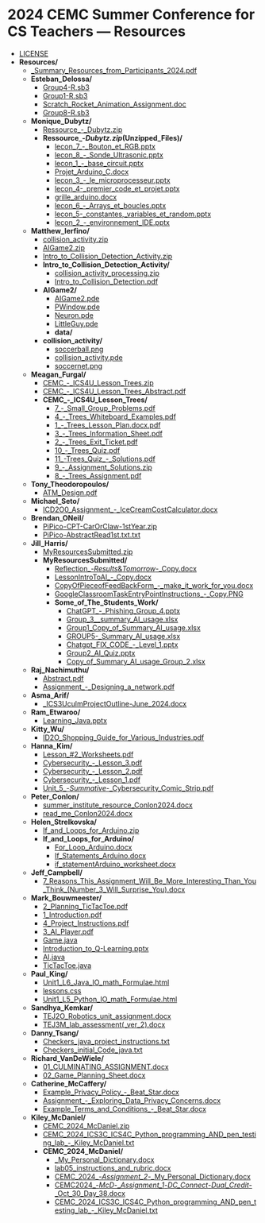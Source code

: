 # 2024 CEMC Summer Conference for CS Teachers — Resources

- [LICENSE](LICENSE)
- **Resources/**
	- [_Summary_Resources_from_Participants_2024.pdf](resources/_Summary_Resources_from_Participants_2024.pdf)
	- **Esteban_Delossa/**
		- [Group4-R.sb3](resources/Esteban_Delossa/Group4-R.sb3)
		- [Group1-R.sb3](resources/Esteban_Delossa/Group1-R.sb3)
		- [Scratch_Rocket_Animation_Assignment.doc](resources/Esteban_Delossa/Scratch_Rocket_Animation_Assignment.doc)
		- [Group8-R.sb3](resources/Esteban_Delossa/Group8-R.sb3)
	- **Monique_Dubytz/**
		- [Ressource_-_Dubytz.zip](resources/Monique_Dubytz/Ressource_-_Dubytz.zip)
		- **Ressource_-_Dubytz.zip_(Unzipped_Files)/**
			- [lecon_7_-_Bouton_et_RGB.pptx](resources/Monique_Dubytz/Ressource_-_Dubytz.zip_(Unzipped_Files)/lecon_7_-_Bouton_et_RGB.pptx)
			- [lecon_8_-_Sonde_Ultrasonic.pptx](resources/Monique_Dubytz/Ressource_-_Dubytz.zip_(Unzipped_Files)/lecon_8_-_Sonde_Ultrasonic.pptx)
			- [lecon_1_-_base_circuit.pptx](resources/Monique_Dubytz/Ressource_-_Dubytz.zip_(Unzipped_Files)/lecon_1_-_base_circuit.pptx)
			- [Projet_Arduino_C.docx](resources/Monique_Dubytz/Ressource_-_Dubytz.zip_(Unzipped_Files)/Projet_Arduino_C.docx)
			- [lecon_3_-_le_microprocesseur.pptx](resources/Monique_Dubytz/Ressource_-_Dubytz.zip_(Unzipped_Files)/lecon_3_-_le_microprocesseur.pptx)
			- [lecon_4-_premier_code_et_projet.pptx](resources/Monique_Dubytz/Ressource_-_Dubytz.zip_(Unzipped_Files)/lecon_4-_premier_code_et_projet.pptx)
			- [grille_arduino.docx](resources/Monique_Dubytz/Ressource_-_Dubytz.zip_(Unzipped_Files)/grille_arduino.docx)
			- [lecon_6_-_Arrays_et_boucles.pptx](resources/Monique_Dubytz/Ressource_-_Dubytz.zip_(Unzipped_Files)/lecon_6_-_Arrays_et_boucles.pptx)
			- [lecon_5-_constantes,_variables_et_random.pptx](resources/Monique_Dubytz/Ressource_-_Dubytz.zip_(Unzipped_Files)/lecon_5-_constantes,_variables_et_random.pptx)
			- [lecon_2_-_environnement_IDE.pptx](resources/Monique_Dubytz/Ressource_-_Dubytz.zip_(Unzipped_Files)/lecon_2_-_environnement_IDE.pptx)
	- **Matthew_Ierfino/**
		- [collision_activity.zip](resources/Matthew_Ierfino/collision_activity.zip)
		- [AIGame2.zip](resources/Matthew_Ierfino/AIGame2.zip)
		- [Intro_to_Collision_Detection_Activity.zip](resources/Matthew_Ierfino/Intro_to_Collision_Detection_Activity.zip)
		- **Intro_to_Collision_Detection_Activity/**
			- [collision_activity_processing.zip](resources/Matthew_Ierfino/Intro_to_Collision_Detection_Activity/collision_activity_processing.zip)
			- [Intro_to_Collision_Detection.pdf](resources/Matthew_Ierfino/Intro_to_Collision_Detection_Activity/Intro_to_Collision_Detection.pdf)
		- **AIGame2/**
			- [AIGame2.pde](resources/Matthew_Ierfino/AIGame2/AIGame2.pde)
			- [PWindow.pde](resources/Matthew_Ierfino/AIGame2/PWindow.pde)
			- [Neuron.pde](resources/Matthew_Ierfino/AIGame2/Neuron.pde)
			- [LittleGuy.pde](resources/Matthew_Ierfino/AIGame2/LittleGuy.pde)
			- **data/**
		- **collision_activity/**
			- [soccerball.png](resources/Matthew_Ierfino/collision_activity/soccerball.png)
			- [collision_activity.pde](resources/Matthew_Ierfino/collision_activity/collision_activity.pde)
			- [soccernet.png](resources/Matthew_Ierfino/collision_activity/soccernet.png)
	- **Meagan_Furgal/**
		- [CEMC_-_ICS4U_Lesson_Trees.zip](resources/Meagan_Furgal/CEMC_-_ICS4U_Lesson_Trees.zip)
		- [CEMC_-_ICS4U_Lesson_Trees_Abstract.pdf](resources/Meagan_Furgal/CEMC_-_ICS4U_Lesson_Trees_Abstract.pdf)
		- **CEMC_-_ICS4U_Lesson_Trees/**
			- [7_-_Small_Group_Problems.pdf](resources/Meagan_Furgal/CEMC_-_ICS4U_Lesson_Trees/7_-_Small_Group_Problems.pdf)
			- [4_-_Trees_Whiteboard_Examples.pdf](resources/Meagan_Furgal/CEMC_-_ICS4U_Lesson_Trees/4_-_Trees_Whiteboard_Examples.pdf)
			- [1_-_Trees_Lesson_Plan.docx.pdf](resources/Meagan_Furgal/CEMC_-_ICS4U_Lesson_Trees/1_-_Trees_Lesson_Plan.docx.pdf)
			- [3_-_Trees_Information_Sheet.pdf](resources/Meagan_Furgal/CEMC_-_ICS4U_Lesson_Trees/3_-_Trees_Information_Sheet.pdf)
			- [2_-_Trees_Exit_Ticket.pdf](resources/Meagan_Furgal/CEMC_-_ICS4U_Lesson_Trees/2_-_Trees_Exit_Ticket.pdf)
			- [10_-_Trees_Quiz.pdf](resources/Meagan_Furgal/CEMC_-_ICS4U_Lesson_Trees/10_-_Trees_Quiz.pdf)
			- [11_-Trees_Quiz_-_Solutions.pdf](resources/Meagan_Furgal/CEMC_-_ICS4U_Lesson_Trees/11_-Trees_Quiz_-_Solutions.pdf)
			- [9_-_Assignment_Solutions.zip](resources/Meagan_Furgal/CEMC_-_ICS4U_Lesson_Trees/9_-_Assignment_Solutions.zip)
			- [8_-_Trees_Assignment.pdf](resources/Meagan_Furgal/CEMC_-_ICS4U_Lesson_Trees/8_-_Trees_Assignment.pdf)
	- **Tony_Theodoropoulos/**
		- [ATM_Design.pdf](resources/Tony_Theodoropoulos/ATM_Design.pdf)
	- **Michael_Seto/**
		- [ICD2O0_Assignment_-_IceCreamCostCalculator.docx](resources/Michael_Seto/ICD2O0_Assignment_-_IceCreamCostCalculator.docx)
	- **Brendan_ONeil/**
		- [PiPico-CPT-CarOrClaw-1stYear.zip](resources/Brendan_ONeil/PiPico-CPT-CarOrClaw-1stYear.zip)
		- [PiPico-AbstractRead1st.txt.txt](resources/Brendan_ONeil/PiPico-AbstractRead1st.txt.txt)
	- **Jill_Harris/**
		- [MyResourcesSubmitted.zip](resources/Jill_Harris/MyResourcesSubmitted.zip)
		- **MyResourcesSubmitted/**
			- [Reflection_-_Results_&_Tomorrow_-_Copy.docx](resources/Jill_Harris/MyResourcesSubmitted/Reflection_-_Results_&_Tomorrow_-_Copy.docx)
			- [LessonIntroToAI_-_Copy.docx](resources/Jill_Harris/MyResourcesSubmitted/LessonIntroToAI_-_Copy.docx)
			- [CopyOfPieceofFeedBackForm_-_make_it_work_for_you.docx](resources/Jill_Harris/MyResourcesSubmitted/CopyOfPieceofFeedBackForm_-_make_it_work_for_you.docx)
			- [GoogleClassroomTaskEntryPointInstructions_-_Copy.PNG](resources/Jill_Harris/MyResourcesSubmitted/GoogleClassroomTaskEntryPointInstructions_-_Copy.PNG)
			- **Some_of_The_Students_Work/**
				- [ChatGPT_-_Phishing_Group_4.pptx](resources/Jill_Harris/MyResourcesSubmitted/Some_of_The_Students_Work/ChatGPT_-_Phishing_Group_4.pptx)
				- [Group_3__summary_AI_usage.xlsx](resources/Jill_Harris/MyResourcesSubmitted/Some_of_The_Students_Work/Group_3__summary_AI_usage.xlsx)
				- [Group1_Copy_of_Summary_AI_usage.xlsx](resources/Jill_Harris/MyResourcesSubmitted/Some_of_The_Students_Work/Group1_Copy_of_Summary_AI_usage.xlsx)
				- [GROUP5-_Summary_AI_usage.xlsx](resources/Jill_Harris/MyResourcesSubmitted/Some_of_The_Students_Work/GROUP5-_Summary_AI_usage.xlsx)
				- [Chatgpt_FIX_CODE_-_Level_1.pptx](resources/Jill_Harris/MyResourcesSubmitted/Some_of_The_Students_Work/Chatgpt_FIX_CODE_-_Level_1.pptx)
				- [Group2_AI_Quiz.pptx](resources/Jill_Harris/MyResourcesSubmitted/Some_of_The_Students_Work/Group2_AI_Quiz.pptx)
				- [Copy_of_Summary_AI_usage_Group_2.xlsx](resources/Jill_Harris/MyResourcesSubmitted/Some_of_The_Students_Work/Copy_of_Summary_AI_usage_Group_2.xlsx)
	- **Raj_Nachimuthu/**
		- [Abstract.pdf](resources/Raj_Nachimuthu/Abstract.pdf)
		- [Assignment_-_Designing_a_network.pdf](resources/Raj_Nachimuthu/Assignment_-_Designing_a_network.pdf)
	- **Asma_Arif/**
		- [_ICS3UculmProjectOutline-June_2024.docx](resources/Asma_Arif/_ICS3UculmProjectOutline-June_2024.docx)
	- **Ram_Etwaroo/**
		- [Learning_Java.pptx](resources/Ram_Etwaroo/Learning_Java.pptx)
	- **Kitty_Wu/**
		- [ID2O_Shopping_Guide_for_Various_Industries.pdf](resources/Kitty_Wu/ID2O_Shopping_Guide_for_Various_Industries.pdf)
	- **Hanna_Kim/**
		- [Lesson_#2_Worksheets.pdf](resources/Hanna_Kim/Lesson_#2_Worksheets.pdf)
		- [Cybersecurity_-_Lesson_3.pdf](resources/Hanna_Kim/Cybersecurity_-_Lesson_3.pdf)
		- [Cybersecurity_-_Lesson_2.pdf](resources/Hanna_Kim/Cybersecurity_-_Lesson_2.pdf)
		- [Cybersecurity_-_Lesson_1.pdf](resources/Hanna_Kim/Cybersecurity_-_Lesson_1.pdf)
		- [Unit_5_-_Summative_-_Cybersecurity_Comic_Strip.pdf](resources/Hanna_Kim/Unit_5_-_Summative_-_Cybersecurity_Comic_Strip.pdf)
	- **Peter_Conlon/**
		- [summer_institute_resource_Conlon2024.docx](resources/Peter_Conlon/summer_institute_resource_Conlon2024.docx)
		- [read_me_Conlon2024.docx](resources/Peter_Conlon/read_me_Conlon2024.docx)
	- **Helen_Strelkovska/**
		- [If_and_Loops_for_Arduino.zip](resources/Helen_Strelkovska/If_and_Loops_for_Arduino.zip)
		- **If_and_Loops_for_Arduino/**
			- [For_Loop_Arduino.docx](resources/Helen_Strelkovska/If_and_Loops_for_Arduino/For_Loop_Arduino.docx)
			- [If_Statements_Arduino.docx](resources/Helen_Strelkovska/If_and_Loops_for_Arduino/If_Statements_Arduino.docx)
			- [if_statementArduino_worksheet.docx](resources/Helen_Strelkovska/If_and_Loops_for_Arduino/if_statementArduino_worksheet.docx)
	- **Jeff_Campbell/**
		- [7_Reasons_This_Assignment_Will_Be_More_Interesting_Than_You_Think_(Number_3_Will_Surprise_You).docx](resources/Jeff_Campbell/7_Reasons_This_Assignment_Will_Be_More_Interesting_Than_You_Think_(Number_3_Will_Surprise_You).docx)
	- **Mark_Bouwmeester/**
		- [2_Planning_TicTacToe.pdf](resources/Mark_Bouwmeester/2_Planning_TicTacToe.pdf)
		- [1_Introduction.pdf](resources/Mark_Bouwmeester/1_Introduction.pdf)
		- [4_Project_Instructions.pdf](resources/Mark_Bouwmeester/4_Project_Instructions.pdf)
		- [3_AI_Player.pdf](resources/Mark_Bouwmeester/3_AI_Player.pdf)
		- [Game.java](resources/Mark_Bouwmeester/Game.java)
		- [Introduction_to_Q-Learning.pptx](resources/Mark_Bouwmeester/Introduction_to_Q-Learning.pptx)
		- [AI.java](resources/Mark_Bouwmeester/AI.java)
		- [TicTacToe.java](resources/Mark_Bouwmeester/TicTacToe.java)
	- **Paul_King/**
		- [Unit1_L6_Java_IO_math_Formulae.html](resources/Paul_King/Unit1_L6_Java_IO_math_Formulae.html)
		- [lessons.css](resources/Paul_King/lessons.css)
		- [Unit1_L5_Python_IO_math_Formulae.html](resources/Paul_King/Unit1_L5_Python_IO_math_Formulae.html)
	- **Sandhya_Kemkar/**
		- [TEJ2O_Robotics_unit_assignment.docx](resources/Sandhya_Kemkar/TEJ2O_Robotics_unit_assignment.docx)
		- [TEJ3M_lab_assessment(_ver_2).docx](resources/Sandhya_Kemkar/TEJ3M_lab_assessment(_ver_2).docx)
	- **Danny_Tsang/**
		- [Checkers_java_project_instructions.txt](resources/Danny_Tsang/Checkers_java_project_instructions.txt)
		- [Checkers_initial_Code_java.txt](resources/Danny_Tsang/Checkers_initial_Code_java.txt)
	- **Richard_VanDeWiele/**
		- [01_CULMINATING_ASSIGNMENT.docx](resources/Richard_VanDeWiele/01_CULMINATING_ASSIGNMENT.docx)
		- [02_Game_Planning_Sheet.docx](resources/Richard_VanDeWiele/02_Game_Planning_Sheet.docx)
	- **Catherine_McCaffery/**
		- [Example_Privacy_Policy_-_Beat_Star.docx](resources/Catherine_McCaffery/Example_Privacy_Policy_-_Beat_Star.docx)
		- [Assignment_-_Exploring_Data_Privacy_Concerns.docx](resources/Catherine_McCaffery/Assignment_-_Exploring_Data_Privacy_Concerns.docx)
		- [Example_Terms_and_Conditions_-_Beat_Star.docx](resources/Catherine_McCaffery/Example_Terms_and_Conditions_-_Beat_Star.docx)
	- **Kiley_McDaniel/**
		- [CEMC_2024_McDaniel.zip](resources/Kiley_McDaniel/CEMC_2024_McDaniel.zip)
		- [CEMC_2024_ICS3C_ICS4C_Python_programming_AND_pen_testing_lab_-_Kiley_McDaniel.txt](resources/Kiley_McDaniel/CEMC_2024_ICS3C_ICS4C_Python_programming_AND_pen_testing_lab_-_Kiley_McDaniel.txt)
		- **CEMC_2024_McDaniel/**
			- [_My_Personal_Dictionary.docx](resources/Kiley_McDaniel/CEMC_2024_McDaniel/_My_Personal_Dictionary.docx)
			- [lab05_instructions_and_rubric.docx](resources/Kiley_McDaniel/CEMC_2024_McDaniel/lab05_instructions_and_rubric.docx)
			- [CEMC_2024_-_Assignment_2_-_My_Personal_Dictionary.docx](resources/Kiley_McDaniel/CEMC_2024_McDaniel/CEMC_2024_-_Assignment_2_-_My_Personal_Dictionary.docx)
			- [CEMC2024_-_McD_-__Assignment_1_-_DC_Connect_-_Dual_Credit_-_Oct_30_Day_38.docx](resources/Kiley_McDaniel/CEMC_2024_McDaniel/CEMC2024_-_McD_-__Assignment_1_-_DC_Connect_-_Dual_Credit_-_Oct_30_Day_38.docx)
			- [CEMC_2024_ICS3C_ICS4C_Python_programming_AND_pen_testing_lab_-_Kiley_McDaniel.txt](resources/Kiley_McDaniel/CEMC_2024_McDaniel/CEMC_2024_ICS3C_ICS4C_Python_programming_AND_pen_testing_lab_-_Kiley_McDaniel.txt)
